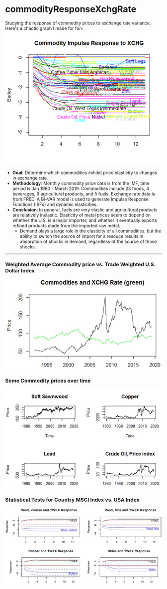 # commodityResponseXchgRate
Studying the response of commodity prices to exchange rate variance.  
Here's a chaotic graph I made for fun:  
![Chaotic image of 50 commodity prices all in one graph](./imgs/commodityResponseCollage.png)  
- **Goal**: Determine which commodities exhibit price elasticity to changes in exchange rate. 
- **Methodology**: Monthly commodity price data is from the IMF, time period is Jan 1980 - March 2019. Commodities include 23 foods, 4 beverages, 9 agricultural products, and 5 fuels. Exchange rate data is from FRED. A Bi-VAR model is used to generate Impulse Response Functions (IRFs) and dynamic elasticities. 
- **Conclusion**: In general, fuels are very elastic and agricultural products are relatively inelastic. Elasticity of metal prices seem to depend on whether the U.S. is a major importer, and whether it eventually exports refined products made from the imported raw metal. 
  - Demand plays a large role in the elasticity of all commodities, but the ability to switch the source of import for a resouce results in absorption of shocks in demand, regardless of the source of those shocks. 
---
### Weighted Average Commodity price vs. Trade Weighted U.S. Dollar Index
![Prices vs. USA](./imgs/pic0_commodity_xchg.JPG)
### Some Commodity prices over time
![some commodity prices](./imgs/pic1_commodities.JPG)
### Statistical Tests for Country MSCI Index vs. USA Index
![table of values](./imgs/irf_graphs.JPG)
